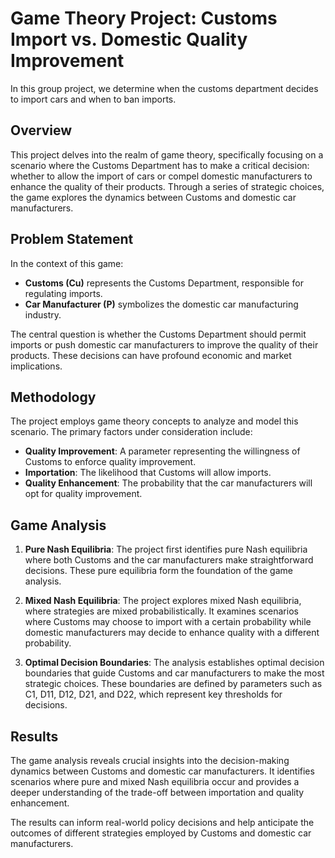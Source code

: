# Game Theory Project: Customs Import vs. Domestic Quality Improvement
In this group project, we determine when the customs department decides to import cars and when to ban imports.

## Overview

This project delves into the realm of game theory, specifically focusing on a scenario where the Customs Department has to make a critical decision: whether to allow the import of cars or compel domestic manufacturers to enhance the quality of their products. Through a series of strategic choices, the game explores the dynamics between Customs and domestic car manufacturers.

## Problem Statement

In the context of this game:

- **Customs (Cu)** represents the Customs Department, responsible for regulating imports.
- **Car Manufacturer (P)** symbolizes the domestic car manufacturing industry.

The central question is whether the Customs Department should permit imports or push domestic car manufacturers to improve the quality of their products. These decisions can have profound economic and market implications.

## Methodology

The project employs game theory concepts to analyze and model this scenario. The primary factors under consideration include:

- **Quality Improvement**: A parameter representing the willingness of Customs to enforce quality improvement.
- **Importation**: The likelihood that Customs will allow imports.
- **Quality Enhancement**: The probability that the car manufacturers will opt for quality improvement.

## Game Analysis

1. **Pure Nash Equilibria**: The project first identifies pure Nash equilibria where both Customs and the car manufacturers make straightforward decisions. These pure equilibria form the foundation of the game analysis.

2. **Mixed Nash Equilibria**: The project explores mixed Nash equilibria, where strategies are mixed probabilistically. It examines scenarios where Customs may choose to import with a certain probability while domestic manufacturers may decide to enhance quality with a different probability.

3. **Optimal Decision Boundaries**: The analysis establishes optimal decision boundaries that guide Customs and car manufacturers to make the most strategic choices. These boundaries are defined by parameters such as C1, D11, D12, D21, and D22, which represent key thresholds for decisions.

## Results

The game analysis reveals crucial insights into the decision-making dynamics between Customs and domestic car manufacturers. It identifies scenarios where pure and mixed Nash equilibria occur and provides a deeper understanding of the trade-off between importation and quality enhancement.

The results can inform real-world policy decisions and help anticipate the outcomes of different strategies employed by Customs and domestic car manufacturers.
